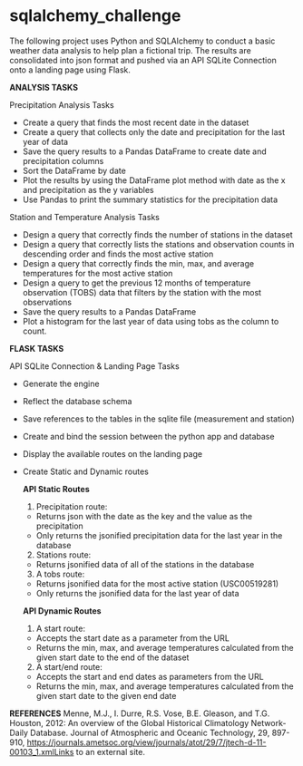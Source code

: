 # sqlalchemy_challenge

The following project uses Python and SQLAlchemy to conduct a basic weather data analysis to help plan a fictional trip. The results are consolidated into json format and pushed via an API SQLite Connection onto a landing page using Flask.

**ANALYSIS TASKS**

Precipitation Analysis Tasks
* Create a query that finds the most recent date in the dataset
* Create a query that collects only the date and precipitation for the last year of data
* Save the query results to a Pandas DataFrame to create date and precipitation columns
* Sort the DataFrame by date
* Plot the results by using the DataFrame plot method with date as the x and precipitation as the y variables
* Use Pandas to print the summary statistics for the precipitation data 

Station and Temperature Analysis Tasks
* Design a query that correctly finds the number of stations in the dataset 
* Design a query that correctly lists the stations and observation counts in descending order and finds the most active station
* Design a query that correctly finds the min, max, and average temperatures for the most active station
* Design a query to get the previous 12 months of temperature observation (TOBS) data that filters by the station with the most observations
* Save the query results to a Pandas DataFrame
* Plot a histogram for the last year of data using tobs as the column to count.

**FLASK TASKS**

API SQLite Connection & Landing Page Tasks
* Generate the engine
* Reflect the database schema
* Save references to the tables in the sqlite file (measurement and station)
* Create and bind the session between the python app and database 
* Display the available routes on the landing page
* Create Static and Dynamic routes

  **API Static Routes**
  1. Precipitation route:
  * Returns json with the date as the key and the value as the precipitation
  * Only returns the jsonified precipitation data for the last year in the database
  
  2. Stations route:
  * Returns jsonified data of all of the stations in the database
  
  3. A tobs route:
  * Returns jsonified data for the most active station (USC00519281)
  * Only returns the jsonified data for the last year of data
  
  **API Dynamic Routes**
  1. A start route:
  * Accepts the start date as a parameter from the URL
  * Returns the min, max, and average temperatures calculated from the given start date to the end of the dataset 
  
  2. A start/end route:
  * Accepts the start and end dates as parameters from the URL
  * Returns the min, max, and average temperatures calculated from the given start date to the given end date

**REFERENCES**
Menne, M.J., I. Durre, R.S. Vose, B.E. Gleason, and T.G. Houston, 2012: An overview of the Global Historical Climatology Network-Daily Database. Journal of Atmospheric and Oceanic Technology, 29, 897-910, https://journals.ametsoc.org/view/journals/atot/29/7/jtech-d-11-00103_1.xmlLinks to an external site.
